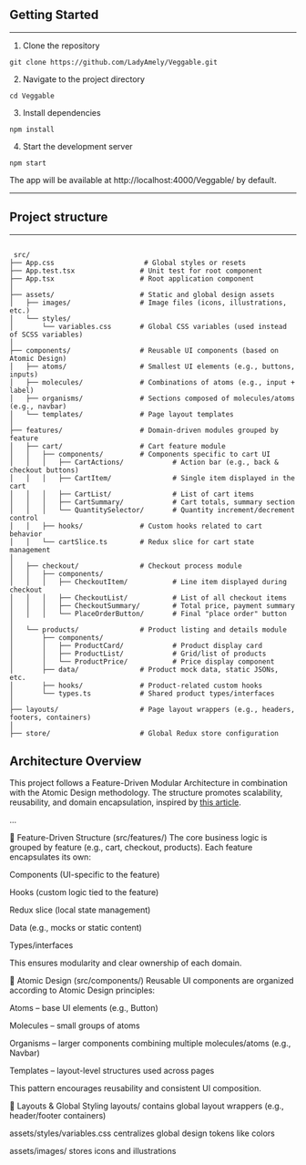 ## Getting Started
---

1. Clone the repository
 
`git clone https://github.com/LadyAmely/Veggable.git`

2. Navigate to the project directory
   
`cd Veggable`

3. Install dependencies

`npm install`

4. Start the development server

`npm start`

The app will be available at http://localhost:4000/Veggable/ by default.

---

## Project structure

---

```

 src/
├── App.css                      # Global styles or resets
├── App.test.tsx                # Unit test for root component
├── App.tsx                     # Root application component
│
├── assets/                     # Static and global design assets
│   ├── images/                 # Image files (icons, illustrations, etc.)
│   └── styles/
│       └── variables.css       # Global CSS variables (used instead of SCSS variables)
│
├── components/                 # Reusable UI components (based on Atomic Design)
│   ├── atoms/                  # Smallest UI elements (e.g., buttons, inputs)
│   ├── molecules/              # Combinations of atoms (e.g., input + label)
│   ├── organisms/              # Sections composed of molecules/atoms (e.g., navbar)
│   └── templates/              # Page layout templates
│
├── features/                   # Domain-driven modules grouped by feature
│   ├── cart/                   # Cart feature module
│   │   ├── components/         # Components specific to cart UI
│   │   │   ├── CartActions/            # Action bar (e.g., back & checkout buttons)
│   │   │   ├── CartItem/               # Single item displayed in the cart
│   │   │   ├── CartList/               # List of cart items
│   │   │   ├── CartSummary/            # Cart totals, summary section
│   │   │   └── QuantitySelector/       # Quantity increment/decrement control
│   │   ├── hooks/              # Custom hooks related to cart behavior
│   │   └── cartSlice.ts        # Redux slice for cart state management
│
│   ├── checkout/               # Checkout process module
│   │   ├── components/
│   │   │   ├── CheckoutItem/           # Line item displayed during checkout
│   │   │   ├── CheckoutList/           # List of all checkout items
│   │   │   ├── CheckoutSummary/        # Total price, payment summary
│   │   │   └── PlaceOrderButton/       # Final "place order" button
│
│   └── products/               # Product listing and details module
│       ├── components/
│       │   ├── ProductCard/            # Product display card
│       │   ├── ProductList/            # Grid/list of products
│       │   └── ProductPrice/           # Price display component
│       ├── data/               # Product mock data, static JSONs, etc.
│       ├── hooks/              # Product-related custom hooks
│       └── types.ts            # Shared product types/interfaces
│
├── layouts/                    # Page layout wrappers (e.g., headers, footers, containers)
│
├── store/                      # Global Redux store configuration

```

## Architecture Overview

This project follows a Feature-Driven Modular Architecture in combination with the Atomic Design methodology. The structure promotes scalability, reusability, and domain encapsulation, inspired by [this article][fdd-article].

...

[fdd-article]: https://medium.com/@muhmdshanoob/feature-driven-modular-architecture-in-react-focusing-on-scalability-reusability-and-atomic-76d9579ac60e


🔹 Feature-Driven Structure (src/features/)
The core business logic is grouped by feature (e.g., cart, checkout, products). Each feature encapsulates its own:

Components (UI-specific to the feature)

Hooks (custom logic tied to the feature)

Redux slice (local state management)

Data (e.g., mocks or static content)

Types/interfaces

This ensures modularity and clear ownership of each domain.

🔹 Atomic Design (src/components/)
Reusable UI components are organized according to Atomic Design principles:

Atoms – base UI elements (e.g., Button)

Molecules – small groups of atoms

Organisms – larger components combining multiple molecules/atoms (e.g., Navbar)

Templates – layout-level structures used across pages

This pattern encourages reusability and consistent UI composition.

🔹 Layouts & Global Styling
layouts/ contains global layout wrappers (e.g., header/footer containers)

assets/styles/variables.css centralizes global design tokens like colors

assets/images/ stores icons and illustrations
